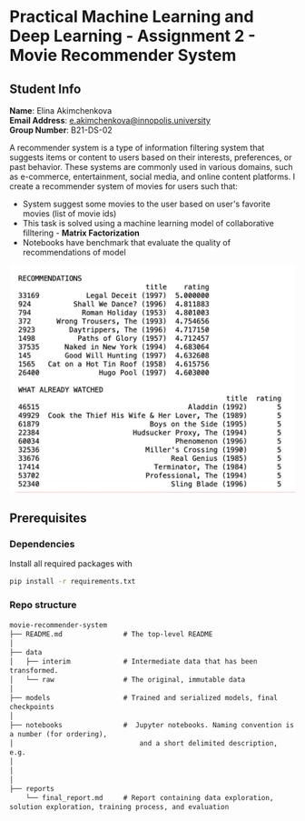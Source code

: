 # Practical Machine Learning and Deep Learning - Assignment 2 - Movie Recommender System

## Student Info

**Name**: Elina Akimchenkova  
**Email Address**: e.akimchenkova@innopolis.university  
**Group Number**: B21-DS-02

A recommender system is a type of information filtering system that suggests items or content to users based on their interests, preferences, or past behavior. These systems are commonly used in various domains, such as e-commerce, entertainment, social media, and online content platforms. I create a recommender system of movies for users such that:
 - System suggest some movies to the user based on user's favorite movies (list of movie ids)
 - This task is solved using a machine learning model of collaborative filltering - **Matrix Factorization**
 - Notebooks have benchmark that evaluate the quality of recommendations of model
 
 ![recommendations](https://github.com/akmchnkv/Movie-Recommender-System/blob/main/reports/figures%20/recommendations.png)

## Prerequisites

### Dependencies
Install all required packages with
```bash
pip install -r requirements.txt
```

### Repo structure
```
movie-recommender-system
├── README.md               # The top-level README
│
├── data
│   ├── interim             # Intermediate data that has been transformed.
│   └── raw                 # The original, immutable data
│
├── models                  # Trained and serialized models, final checkpoints
│
├── notebooks               #  Jupyter notebooks. Naming convention is a number (for ordering),
│                               and a short delimited description, e.g.
│                                         
│ 
│
├── reports
    └── final_report.md     # Report containing data exploration, solution exploration, training process, and evaluation

```
